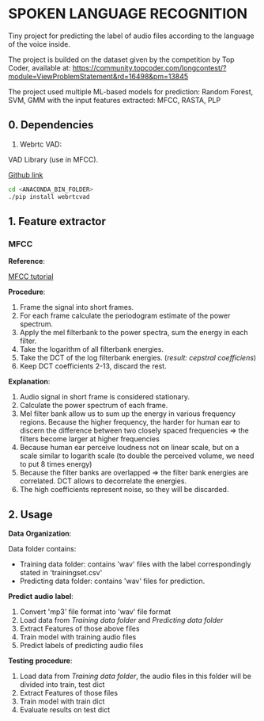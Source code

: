 # SPOKEN LANGUAGE RECOGNITION

Tiny project for predicting the label of audio files according to the language of the voice inside.

The project is builded on the dataset given by the competition by Top Coder,
available at: https://community.topcoder.com/longcontest/?module=ViewProblemStatement&rd=16498&pm=13845

The project used multiple ML-based models for prediction: Random Forest, SVM, GMM with the input features extracted: 
MFCC, RASTA, PLP

## 0. Dependencies

1. Webrtc VAD:

VAD Library (use in MFCC).

[Github link](https://github.com/wiseman/py-webrtcvad)

```sh
cd <ANACONDA_BIN_FOLDER>
./pip install webrtcvad
```

## 1. Feature extractor

### MFCC

**Reference**:

[MFCC tutorial](http://www.practicalcryptography.com/miscellaneous/machine-learning/guide-mel-frequency-cepstral-coefficients-mfccs/)

**Procedure**:

1. Frame the signal into short frames.
2. For each frame calculate the periodogram estimate of the power spectrum.
3. Apply the mel filterbank to the power spectra, sum the energy in each filter.
4. Take the logarithm of all filterbank energies.
5. Take the DCT of the log filterbank energies. (*result: cepstral coefficiens*)
6. Keep DCT coefficients 2-13, discard the rest.

**Explanation**:

1. Audio signal in short frame is considered stationary.
2. Calculate the power spectrum of each frame.
3. Mel filter bank allow us to sum up the energy in various frequency regions. Because the higher frequency, the harder for human ear to discern the difference between two closely spaced frequencies => the filters become larger at higher frequencies 
4. Because human ear perceive loudness not on linear scale, but on a scale similar to logarith scale (to double the perceived volume, we need to put 8 times energy)
5. Because the filter banks are overlapped => the filter bank energies are correlated. DCT allows to decorrelate the energies.
6. The high coefficients represent noise, so they will be discarded.

## 2. Usage

**Data** **Organization**:

Data folder contains:
* Training data folder: contains 'wav' files with the label correspondingly stated in 'trainingset.csv'
* Predicting data folder: contains 'wav' files for prediction.

**Predict** **audio** **label**:
1. Convert 'mp3' file format into 'wav' file format
2. Load data from *Training data folder* and *Predicting data folder*
3. Extract Features of those above files
4. Train model with training audio files
5. Predict labels of predicting audio files

**Testing** **procedure**:
1. Load data from *Training data folder*, the audio files in this folder will be divided into train, test dict
2. Extract Features of those files 
3. Train model with train dict
4. Evaluate results on test dict

